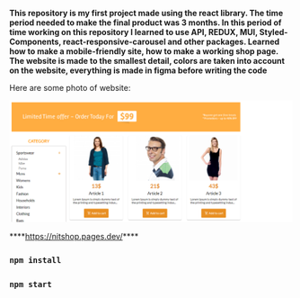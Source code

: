 **This repository is my first project made using the react library. The time period needed to make the final product was 3 months. In this period of time working on this repository I learned to use API, REDUX, MUI, Styled-Components, react-responsive-carousel and other packages. Learned how to make a mobile-friendly site, how to make a working shop page. The website is made to the smallest detail, colors are taken into account on the website, everything is made in figma before writing the code**

Here are some photo of website:

![123](src/SiteImages/site1.png)

\***\*https://nitshop.pages.dev/****

### `npm install`

### `npm start`
